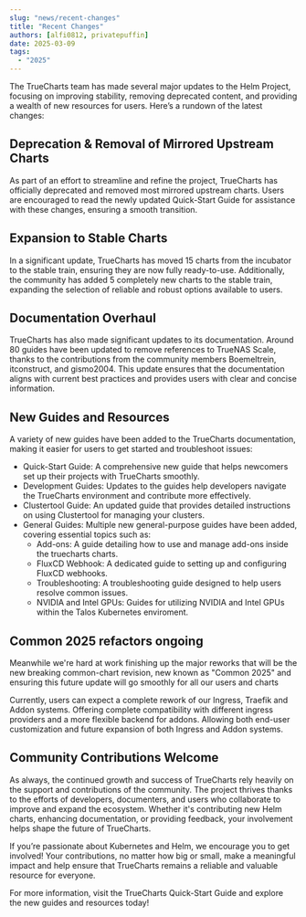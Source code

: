 ```yaml
---
slug: "news/recent-changes"
title: "Recent Changes"
authors: [alfi0812, privatepuffin]
date: 2025-03-09
tags:
  - "2025"
---
```


The TrueCharts team has made several major updates to the Helm Project, focusing on improving stability, removing deprecated content, and providing a wealth of new resources for users. Here’s a rundown of the latest changes:

## Deprecation & Removal of Mirrored Upstream Charts

As part of an effort to streamline and refine the project, TrueCharts has officially deprecated and removed most mirrored upstream charts. Users are encouraged to read the newly updated Quick-Start Guide for assistance with these changes, ensuring a smooth transition.

## Expansion to Stable Charts

In a significant update, TrueCharts has moved 15 charts from the incubator to the stable train, ensuring they are now fully ready-to-use. Additionally, the community has added 5 completely new charts to the stable train, expanding the selection of reliable and robust options available to users.

## Documentation Overhaul

TrueCharts has also made significant updates to its documentation. Around 80 guides have been updated to remove references to TrueNAS Scale, thanks to the contributions from the community members Boemeltrein, itconstruct, and gismo2004. This update ensures that the documentation aligns with current best practices and provides users with clear and concise information.

## New Guides and Resources

A variety of new guides have been added to the TrueCharts documentation, making it easier for users to get started and troubleshoot issues:

- Quick-Start Guide: A comprehensive new guide that helps newcomers set up their projects with TrueCharts smoothly.
- Development Guides: Updates to the guides help developers navigate the TrueCharts environment and contribute more effectively.
- Clustertool Guide: An updated guide that provides detailed instructions on using Clustertool for managing your clusters.
- General Guides: Multiple new general-purpose guides have been added, covering essential topics such as:
  - Add-ons: A guide detailing how to use and manage add-ons inside the truecharts charts.
  - FluxCD Webhook: A dedicated guide to setting up and configuring FluxCD webhooks.
  - Troubleshooting: A troubleshooting guide designed to help users resolve common issues.
  - NVIDIA and Intel GPUs: Guides for utilizing NVIDIA and Intel GPUs within the Talos Kubernetes enviroment.

## Common 2025 refactors ongoing

Meanwhile we're hard at work finishing up the major reworks that will be the new breaking common-chart revision, new known as "Common 2025" and ensuring this future update will go smoothly for all our users and charts

Currently, users can expect a complete rework of our Ingress, Traefik and Addon systems.
Offering complete compatibility with different ingress providers and a more flexible backend for addons. Allowing both end-user customization and future expansion of both Ingress and Addon systems.
## Community Contributions Welcome

As always, the continued growth and success of TrueCharts rely heavily on the support and contributions of the community. The project thrives thanks to the efforts of developers, documenters, and users who collaborate to improve and expand the ecosystem. Whether it's contributing new Helm charts, enhancing documentation, or providing feedback, your involvement helps shape the future of TrueCharts.

If you’re passionate about Kubernetes and Helm, we encourage you to get involved! Your contributions, no matter how big or small, make a meaningful impact and help ensure that TrueCharts remains a reliable and valuable resource for everyone.

For more information, visit the TrueCharts Quick-Start Guide and explore the new guides and resources today!
